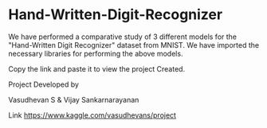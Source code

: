 # Hand-Written-Digit-Recognizer
We have performed a comparative study of 3 different models for the "Hand-Written Digit Recognizer" dataset from MNIST. We have imported the necessary libraries for performing the above models.

Copy the link and paste it to view the project Created.





Project Developed by

Vasudhevan S 
& 
Vijay Sankarnarayanan


Link 
https://www.kaggle.com/vasudhevans/project
